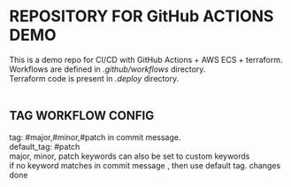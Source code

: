 # REPOSITORY FOR GitHub ACTIONS DEMO</br>
This is a demo repo for CI/CD with GitHub Actions + AWS ECS + terraform. </br>
Workflows are defined in *.github/workflows* directory. </br>
Terraform code is present in *.deploy* directory. </br>
</br>
## TAG WORKFLOW CONFIG
tag: #major,#minor,#patch in commit message.</br>
default_tag: #patch </br>
major, minor, patch keywords can also be set to custom keywords </br>
if no keyword matches in commit message , then use default tag.
changes done 
